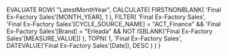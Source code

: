 EVALUATE
ROW(
    "LatestMonthYear",
    CALCULATE(
        FIRSTNONBLANK(
            'Final Ex-Factory Sales'[MONTH_YEAR],
            1
        ),
        FILTER(
            'Final Ex-Factory Sales',
            'Final Ex-Factory Sales'[CYCLE_SOURCE_NAME] = "ACT_Finance"
                && 'Final Ex-Factory Sales'[Brand] = "Erleada"
                && NOT ISBLANK('Final Ex-Factory Sales'[MEASURE_VALUE])
        ),
        TOPN(
            1,
            'Final Ex-Factory Sales',
            DATEVALUE('Final Ex-Factory Sales'[Date]),
            DESC
        )
    )
)
